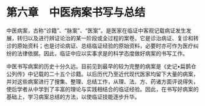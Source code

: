 # 第六章　中医病案书写与总结

中医病案，古称“诊籍”、“脉案”、“医案”。是医家在临证中客观记载病证发生发展，转归以及进行辨证论治的某一阶段或全过程的案卷。它是诊治病证、复诊和转诊的原始资料；也是讨论病证、总结临证经验的原始资料，必要时亦可作为医疗纠纷的法律依据。因此，临证中应以实事求是的科学态度做好病案的书写工作。

中医书写病案的历史十分久远。目前见到最早的较为完整的病案是《史记•扁鹊仓公列传》中记载的二十五个诊籍。以后历代乃至近代现代医家均留下大量的病案，并对这些病案进行了搜集、整理、总结工作，从理、法、方、药诸方面评说得失，使后学者从中学到了丰富的理论与实践相结合的临证经验。因此，在书写好病案的基础上，学习病案总结的方法，以使临证技能逐步升华。
